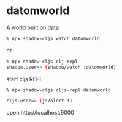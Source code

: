 # datomworld
A world built on data

```bash
% npx shadow-cljs watch datomworld
```

or

```bash
% npx shadow-cljs clj-repl
shadow.user=> (shadow/watch :datomworld) 
```

start cljs REPL

```bash
% npx shadow-cljs cljs-repl datomworld

cljs.user=> (js/alert 1)

```

open http://localhost:9000

